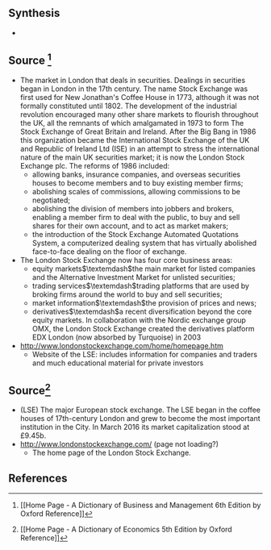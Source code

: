 ## Synthesis
- 
## Source [^1]
- The market in London that deals in securities. Dealings in securities began in London in the 17th century. The name Stock Exchange was first used for New Jonathan's Coffee House in 1773, although it was not formally constituted until 1802. The development of the industrial revolution encouraged many other share markets to flourish throughout the UK, all the remnants of which amalgamated in 1973 to form The Stock Exchange of Great Britain and Ireland. After the Big Bang in 1986 this organization became the International Stock Exchange of the UK and Republic of Ireland Ltd (ISE) in an attempt to stress the international nature of the main UK securities market; it is now the London Stock Exchange plc. The reforms of 1986 included:
	- allowing banks, insurance companies, and overseas securities houses to become members and to buy existing member firms;
	- abolishing scales of commissions, allowing commissions to be negotiated;
	- abolishing the division of members into jobbers and brokers, enabling a member firm to deal with the public, to buy and sell shares for their own account, and to act as market makers;
	- the introduction of the Stock Exchange Automated Quotations System, a computerized dealing system that has virtually abolished face-to-face dealing on the floor of exchange.
- The London Stock Exchange now has four core business areas:
	- equity markets$\textemdash$the main market for listed companies and the Alternative Investment Market for unlisted securities;
	- trading services$\textemdash$trading platforms that are used by broking firms around the world to buy and sell securities;
	- market information$\textemdash$the provision of prices and news;
	- derivatives$\textemdash$a recent diversification beyond the core equity markets. In collaboration with the Nordic exchange group OMX, the London Stock Exchange created the derivatives platform EDX London (now absorbed by Turquoise) in 2003
- http://www.londonstockexchange.com/home/homepage.htm
	- Website of the LSE: includes information for companies and traders and much educational material for private investors
## Source[^2]
- (LSE) The major European stock exchange. The LSE began in the coffee houses of 17th-century London and grew to become the most important institution in the City. In March 2016 its market capitalization stood at $£ 9.45 \mathrm{b}$.
- http://www.londonstockexchange.com/ (page not loading?)
	- The home page of the London Stock Exchange.
## References

[^1]: [[Home Page - A Dictionary of Business and Management 6th Edition by Oxford Reference]]
[^2]: [[Home Page - A Dictionary of Economics 5th Edition by Oxford Reference]]